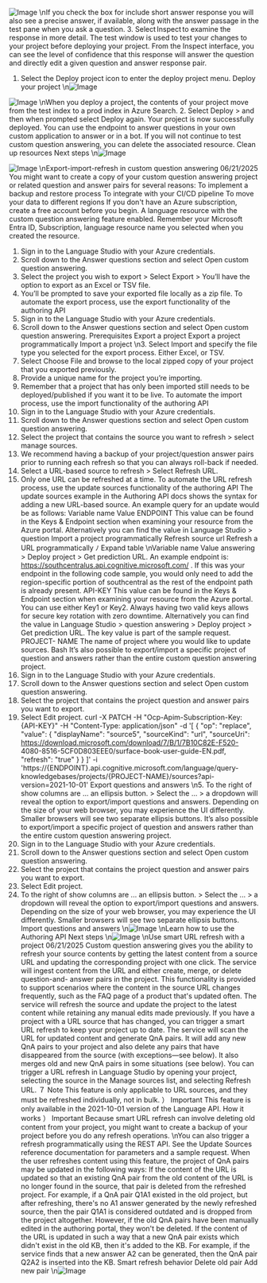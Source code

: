 ![Image](images/page1031_image1.png)
\nIf you check the box for include short answer response you will also see a precise answer,
if available, along with the answer passage in the test pane when you ask a question.
3. Select Inspect to examine the response in more detail. The test window is used to test
your changes to your project before deploying your project.
From the Inspect interface, you can see the level of confidence that this response will
answer the question and directly edit a given question and answer response pair.
1. Select the Deploy project icon to enter the deploy project menu.
Deploy your project
\n![Image](images/page1032_image1.png)

![Image](images/page1032_image2.png)
\nWhen you deploy a project, the contents of your project move from the test  index to a
prod  index in Azure Search.
2. Select Deploy > and then when prompted select Deploy again.
Your project is now successfully deployed. You can use the endpoint to answer questions
in your own custom application to answer or in a bot.
If you will not continue to test custom question answering, you can delete the associated
resource.
Clean up resources
Next steps
\n![Image](images/page1033_image1.png)

![Image](images/page1033_image2.png)
\nExport-import-refresh in custom question
answering
06/21/2025
You might want to create a copy of your custom question answering project or related
question and answer pairs for several reasons:
To implement a backup and restore process
To integrate with your CI/CD pipeline
To move your data to different regions
If you don't have an Azure subscription, create a free account
 before you begin.
A language resource
 with the custom question answering feature enabled. Remember
your Microsoft Entra ID, Subscription, language resource name you selected when you
created the resource.
1. Sign in to the Language Studio
 with your Azure credentials.
2. Scroll down to the Answer questions section and select Open custom question
answering.
3. Select the project you wish to export > Select Export > You’ll have the option to export as
an Excel or TSV file.
4. You’ll be prompted to save your exported file locally as a zip file.
To automate the export process, use the export functionality of the authoring API
1. Sign in to the Language Studio
 with your Azure credentials.
2. Scroll down to the Answer questions section and select Open custom question
answering.
Prerequisites
Export a project
Export a project programmatically
Import a project
\n3. Select Import and specify the file type you selected for the export process. Either Excel, or
TSV.
4. Select Choose File and browse to the local zipped copy of your project that you exported
previously.
5. Provide a unique name for the project you’re importing.
6. Remember that a project that has only been imported still needs to be
deployed/published if you want it to be live.
To automate the import process, use the import functionality of the authoring API
1. Sign in to the Language Studio
 with your Azure credentials.
2. Scroll down to the Answer questions section and select Open custom question
answering.
3. Select the project that contains the source you want to refresh > select manage sources.
4. We recommend having a backup of your project/question answer pairs prior to running
each refresh so that you can always roll-back if needed.
5. Select a URL-based source to refresh > Select Refresh URL.
6. Only one URL can be refreshed at a time.
To automate the URL refresh process, use the update sources functionality of the authoring API
The update sources example in the Authoring API docs shows the syntax for adding a new
URL-based source. An example query for an update would be as follows:
Variable
name
Value
ENDPOINT
This value can be found in the Keys & Endpoint section when examining your resource from
the Azure portal. Alternatively you can find the value in Language Studio > question
Import a project programmatically
Refresh source url
Refresh a URL programmatically
ﾉ
Expand table
\nVariable
name
Value
answering > Deploy project > Get prediction URL. An example endpoint is:
https://southcentralus.api.cognitive.microsoft.com/ . If this was your endpoint in the
following code sample, you would only need to add the region-specific portion of
southcentral  as the rest of the endpoint path is already present.
API-KEY
This value can be found in the Keys & Endpoint section when examining your resource from
the Azure portal. You can use either Key1 or Key2. Always having two valid keys allows for
secure key rotation with zero downtime. Alternatively you can find the value in Language
Studio > question answering > Deploy project > Get prediction URL. The key value is part
of the sample request.
PROJECT-
NAME
The name of project where you would like to update sources.
Bash
It’s also possible to export/import a specific project of question and answers rather than the
entire custom question answering project.
1. Sign in to the Language Studio
 with your Azure credentials.
2. Scroll down to the Answer questions section and select Open custom question
answering.
3. Select the project that contains the project question and answer pairs you want to export.
4. Select Edit project.
curl -X PATCH -H "Ocp-Apim-Subscription-Key: {API-KEY}" -H "Content-Type: 
application/json" -d '[
  {
    "op": "replace",
    "value": {
      "displayName": "source5",
      "sourceKind": "url",
      "sourceUri": https://download.microsoft.com/download/7/B/1/7B10C82E-F520-
4080-8516-5CF0D803EEE0/surface-book-user-guide-EN.pdf,
      "refresh": "true"
    }
  }
]'  -i 'https://{ENDPOINT}.api.cognitive.microsoft.com/language/query-
knowledgebases/projects/{PROJECT-NAME}/sources?api-version=2021-10-01'
Export questions and answers
\n5. To the right of show columns are ...  an ellipsis button. > Select the ...  > a dropdown
will reveal the option to export/import questions and answers.
Depending on the size of your web browser, you may experience the UI differently.
Smaller browsers will see two separate ellipsis buttons.
It’s also possible to export/import a specific project of question and answers rather than the
entire custom question answering project.
1. Sign in to the Language Studio
 with your Azure credentials.
2. Scroll down to the Answer questions section and select Open custom question
answering.
3. Select the project that contains the project question and answer pairs you want to export.
4. Select Edit project.
5. To the right of show columns are ...  an ellipsis button. > Select the ...  > a dropdown
will reveal the option to export/import questions and answers.
Depending on the size of your web browser, you may experience the UI differently.
Smaller browsers will see two separate ellipsis buttons.
Import questions and answers
\n![Image](images/page1037_image1.png)
\nLearn how to use the Authoring API
Next steps
\n![Image](images/page1038_image1.png)
\nUse smart URL refresh with a project
06/21/2025
Custom question answering gives you the ability to refresh your source contents by getting the
latest content from a source URL and updating the corresponding project with one click. The
service will ingest content from the URL and either create, merge, or delete question-and-
answer pairs in the project.
This functionality is provided to support scenarios where the content in the source URL
changes frequently, such as the FAQ page of a product that's updated often. The service will
refresh the source and update the project to the latest content while retaining any manual
edits made previously.
If you have a project with a URL source that has changed, you can trigger a smart URL refresh
to keep your project up to date. The service will scan the URL for updated content and
generate QnA pairs. It will add any new QnA pairs to your project and also delete any pairs that
have disappeared from the source (with exceptions—see below). It also merges old and new
QnA pairs in some situations (see below).
You can trigger a URL refresh in Language Studio by opening your project, selecting the source
in the Manage sources list, and selecting Refresh URL.
７ Note
This feature is only applicable to URL sources, and they must be refreshed individually, not
in bulk.
） Important
This feature is only available in the 2021-10-01  version of the Language API.
How it works
） Important
Because smart URL refresh can involve deleting old content from your project, you might
want to create a backup of your project before you do any refresh operations.
\nYou can also trigger a refresh programmatically using the REST API. See the Update Sources
reference documentation for parameters and a sample request.
When the user refreshes content using this feature, the project of QnA pairs may be updated in
the following ways:
If the content of the URL is updated so that an existing QnA pair from the old content of the
URL is no longer found in the source, that pair is deleted from the refreshed project. For
example, if a QnA pair Q1A1 existed in the old project, but after refreshing, there's no A1
answer generated by the newly refreshed source, then the pair Q1A1 is considered outdated
and is dropped from the project altogether.
However, if the old QnA pairs have been manually edited in the authoring portal, they won't be
deleted.
If the content of the URL is updated in such a way that a new QnA pair exists which didn't exist
in the old KB, then it's added to the KB. For example, if the service finds that a new answer A2
can be generated, then the QnA pair Q2A2 is inserted into the KB.
Smart refresh behavior
Delete old pair
Add new pair
\n![Image](images/page1040_image1.png)